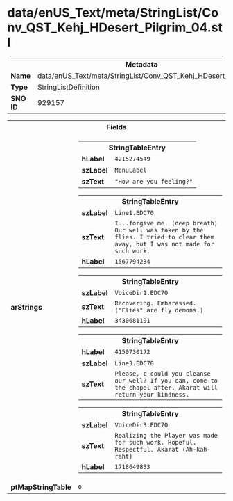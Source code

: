 <h1>data/enUS_Text/meta/StringList/Conv_QST_Kehj_HDesert_Pilgrim_04.stl</h1><table><tr><th colspan="100%">Metadata</th></tr><tr><td><b>Name</b></td><td>data/enUS_Text/meta/StringList/Conv_QST_Kehj_HDesert_Pilgrim_04.stl</td></tr><tr><td><b>Type</b></td><td>StringListDefinition</td></tr><tr><td><b>SNO ID</b></td><td>929157</td></tr></table>

<table><tr><th colspan="100%">Fields</th></tr><tr><td><b>arStrings</b></td><td><table><tr><th colspan="100%">StringTableEntry</th></tr><tr><td><b>hLabel</b></td><td><code>4215274549</code></td></tr><tr><td><b>szLabel</b></td><td><code>MenuLabel</code></td></tr><tr><td><b>szText</b></td><td><code>"How are you feeling?"</code></td></tr></table>


<table><tr><th colspan="100%">StringTableEntry</th></tr><tr><td><b>szLabel</b></td><td><code>Line1.EDC70</code></td></tr><tr><td><b>szText</b></td><td><code>I...forgive me. (deep breath) Our well was taken by the flies. I tried to clear them away, but I was not made for such work.</code></td></tr><tr><td><b>hLabel</b></td><td><code>1567794234</code></td></tr></table>


<table><tr><th colspan="100%">StringTableEntry</th></tr><tr><td><b>szLabel</b></td><td><code>VoiceDir1.EDC70</code></td></tr><tr><td><b>szText</b></td><td><code>Recovering. Embarassed. ("Flies" are fly demons.)</code></td></tr><tr><td><b>hLabel</b></td><td><code>3430681191</code></td></tr></table>


<table><tr><th colspan="100%">StringTableEntry</th></tr><tr><td><b>hLabel</b></td><td><code>4150730172</code></td></tr><tr><td><b>szLabel</b></td><td><code>Line3.EDC70</code></td></tr><tr><td><b>szText</b></td><td><code>Please, c-could you cleanse our well? If you can, come to the chapel after. Akarat will return your kindness.</code></td></tr></table>


<table><tr><th colspan="100%">StringTableEntry</th></tr><tr><td><b>szLabel</b></td><td><code>VoiceDir3.EDC70</code></td></tr><tr><td><b>szText</b></td><td><code>Realizing the Player was made for such work. Hopeful. Respectful. Akarat (Ah-kah-raht)</code></td></tr><tr><td><b>hLabel</b></td><td><code>1718649833</code></td></tr></table>


</td></tr><tr><td><b>ptMapStringTable</b></td><td><code>0</code></td></tr></table>

